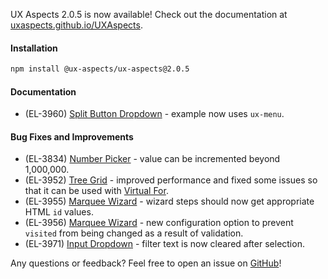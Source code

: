 UX Aspects 2.0.5 is now available! Check out the documentation at [uxaspects.github.io/UXAspects](https://uxaspects.github.io/UXAspects).

#### Installation
```bash
npm install @ux-aspects/ux-aspects@2.0.5
```

#### Documentation
* (EL-3960) [Split Button Dropdown](https://uxaspects.github.io/UXAspects/#/components/buttons#split-button-dropdowns) - example now uses `ux-menu`.

#### Bug Fixes and Improvements
* (EL-3834) [Number Picker](https://uxaspects.github.io/UXAspects/#/components/input-controls#number-picker) - value can be incremented beyond 1,000,000.
* (EL-3952) [Tree Grid](https://uxaspects.github.io/UXAspects/#/components/tree-view#tree-grid) - improved performance and fixed some issues so that it can be used with [Virtual For](https://uxaspects.github.io/UXAspects/#/components/scrollbar#virtual-for).
* (EL-3955) [Marquee Wizard](https://uxaspects.github.io/UXAspects/#/components/wizard#marquee-wizard) - wizard steps should now get appropriate HTML `id` values.
* (EL-3956) [Marquee Wizard](https://uxaspects.github.io/UXAspects/#/components/wizard#marquee-wizard) - new configuration option to prevent `visited` from being changed as a result of validation.
* (EL-3971) [Input Dropdown](https://uxaspects.github.io/UXAspects/#/components/input-controls#input-dropdown) - filter text is now cleared after selection.

Any questions or feedback? Feel free to open an issue on [GitHub](https://github.com/UXAspects/UXAspects/issues)!
